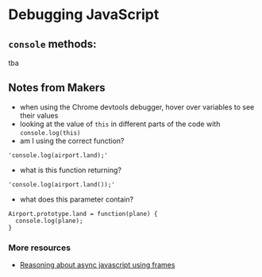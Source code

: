 # Debugging JavaScript

## `console` methods:

tba

## Notes from Makers 

- when using the Chrome devtools debugger, hover over variables to see their values
- looking at the value of `this` in different parts of the code with `console.log(this)`
- am I using the correct function? 

```
'console.log(airport.land);'
```

- what is this function returning? 

```
'console.log(airport.land());'
```

- what does this parameter contain? 

```
Airport.prototype.land = function(plane) {
  console.log(plane);
}
```

### More resources

* [Reasoning about async javascript using frames](https://hackmd.io/cnH7BqucQ7yzqnLiqmizXw)